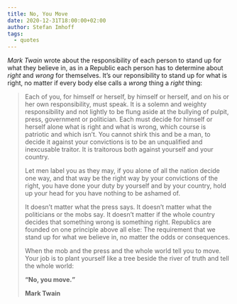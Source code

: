 ```yaml
---
title: No, You Move
date: 2020-12-31T18:00:00+02:00
author: Stefan Imhoff
tags:
  - quotes
---
```


_Mark Twain_ wrote about the responsibility of each person to stand up for what they believe in, as in a Republic each person has to determine about _right_ and _wrong_ for themselves. It’s our reponsibility to stand up for what is right, no matter if every body else calls a _wrong_ thing a _right_ thing:

> Each of you, for himself or herself, by himself or herself, and on his or her own responsibility, must speak. It is a solemn and weighty responsibility and not lightly to be flung aside at the bullying of pulpit, press, government or politician. Each must decide for himself or herself alone what is right and what is wrong, which course is patriotic and which isn’t. You cannot shirk this and be a man, to decide it against your convictions is to be an unqualified and inexcusable traitor. It is traitorous both against yourself and your country.
>
> Let men label you as they may, if you alone of all the nation decide one way, and that way be the right way by your convictions of the right, you have done your duty by yourself and by your country, hold up your head for you have nothing to be ashamed of.
>
> It doesn’t matter what the press says. It doesn’t matter what the politicians or the mobs say. It doesn’t matter if the whole country decides that something wrong is something right. Republics are founded on one principle above all else: The requirement that we stand up for what we believe in, no matter the odds or consequences.
>
> When the mob and the press and the whole world tell you to move. Your job is to plant yourself like a tree beside the river of truth and tell the whole world:
>
> **<q>No, you move.</q>**
>
> **Mark Twain**
